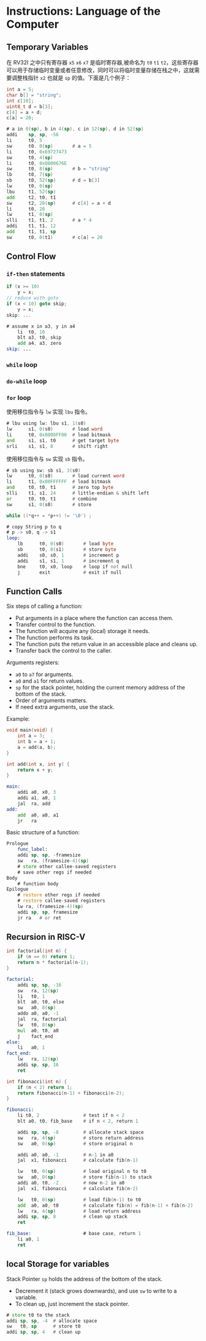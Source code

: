 # Instructions: Language of the Computer

## Temporary Variables

在 RV32I 之中只有寄存器 `x5` `x6` `x7` 是临时寄存器,被命名为 `t0` `t1` `t2`，这些寄存器可以用于存储临时变量或者任意修改，同时可以将临时变量存储在栈之中，这就需要调整栈指针 `x2` 也就是 `sp` 的值。下面是几个例子：

```C 
int a = 5;
char b[] = "string";
int c[10];
uint8_t d = b[3];
c[4] = a + d;
c[a] = 20;
```

```asm
# a in 0(sp), b in 4(sp), c in 12(sp), d in 52(sp)
addi    sp, sp, -56
li      t0, 5
sw      t0. 0(sp)       # a = 5
li      t0, 0x69727473
sw      t0, 4(sp)
li      t0, 0x0000676E
sw      t0, 8(sp)       # b = "string"
lb      t0, 7(sp)
sb      t0, 52(sp)      # d = b[3]
lw      t0, 0(sp)
lbu     t1, 52(sp)
add     t2, t0, t1
sw      t2, 28(sp)      # c[4] = a + d
li      t0, 20
lw      t1, 0(sp)
slli    t1, t1, 2       # a * 4
addi    t1, t1, 12
add     t1, t1, sp
sw      t0, 0(t1)       # c[a] = 20     
```

## Control Flow

### `if-then` statements

<div class="grid" markdown>

```C title="if-then in C"
if (x >= 10)
    y = x;
// reduce with goto
if (x < 10) goto skip;
    y = x;
skip: ...
```

```asm title="if-then in RISC-V"
# assume x in a3, y in a4
    li  t0, 10
    blt a3, t0, skip 
    add a4, a3, zero
skip: ...
```

</div>

### `while` loop

### `do-while` loop

### `for` loop

使用移位指令与 `lw` 实现 `lbu` 指令。

```asm
# lbu using lw: lbu s1, 1(s0)
lw      s1, 0(s0)       # load word
li      t0, 0x0000FF00  # load bitmask
and     s1, s1, t0      # get target byte
srli    s1, s1, 8       # shift right
```

使用移位指令与 `sw` 实现 `sb` 指令。

```asm
# sb using sw: sb s1, 3(s0)
lw      t0, 0(s0)       # load current word
li      t1, 0x00FFFFFF  # load bitmask
and     t0, t0, t1      # zero top byte
slli    t1, s1, 24      # little-endian & shift left
or      t0, t0, t1      # combine
sw      s1, 0(s0)       # store
```

```C
while ((*q++ = *p++) != '\0') ;
```

```asm
# copy String p to q
# p -> s0, q -> s1
loop:
    lb      t0, 0(s0)       # load byte
    sb      t0, 0(s1)       # store byte
    addi    s0, s0, 1       # increment p
    addi    s1, s1, 1       # increment q
    bne     t0, x0, loop    # loop if not null
    j       exit            # exit if null
```

## Function Calls

Six steps of calling a function:

- Put arguments in a place where the function can access them.
- Transfer control to the function.
- The function will acquire any (local) storage it needs.
- The function performs its task.
- The function puts the return value in an accessible place and cleans up.
- Transfer back the control to the caller.

Arguments registers:

- `a0` to `a7` for arguments.
- `a0` and `a1` for return values.
- `sp` for the stack pointer, holding the current memory address of the bottom of the stack.
- Order of arguments matters.
- If need extra arguments, use the stack.

Example:

```C
void main(void) {
    int a = 3;
    int b = a + 1;
    a = add(a, b);
}

int add(int x, int y) {
    return x + y;
}
```

```asm
main:
    addi a0, x0, 3
    addi a1, a0, 1
    jal  ra, add
add:
    add  a0, a0, a1
    jr   ra
```

Basic structure of a function:

```asm
Prologue
    func_label:
    addi sp, sp, -framesize
    sw   ra, (framesize-4)(sp)
    # store other callee-saved registers
    # save other regs if needed
Body
    # function body
Epilogue
    # restore other regs if needed
    # restore callee-saved registers
    lw ra, (framesize-4)(sp)
    addi sp, sp, framesize
    jr ra   # or ret
```

## Recursion in RISC-V

```C title="Factorial in C"
int factorial(int n) {
    if (n == 0) return 1;
    return n * factorial(n-1);
}
```

```asm title="Factorial in RISC-V"
factorial:
    addi sp, sp, -16
    sw   ra, 12(sp)
    li   t0, 1
    blt  a0, t0, else
    sw   a0, 8(sp)
    addo a0, a0, -1
    jal  ra, factorial
    lw   t0, 8(sp)
    mul  a0, t0, a0
    j    fact_end
else:
    li   a0, 1
fact_end:
    lw   ra, 12(sp)
    addi sp, sp, 16
    ret
```

```C title="Fibonacci in C"
int fibonacci(int n) {
    if (n < 2) return 1;
    return fibonacci(n-1) + fibonacci(n-2);
}
```

```asm title="Fibonacci in RISC-V"
fibonacci:
    li t0, 2                # test if n < 2    
    blt a0, t0, fib_base    # if n < 2, return 1

    addi sp, sp, -8         # allocate stack space
    sw   ra, 4(sp)          # store return address
    sw   a0, 0(sp)          # store original n

    addi a0, a0, -1         # n-1 in a0
    jal  x1, fibonacci      # calculate fib(n-1)

    lw   t0, 0(sp)          # load original n to t0
    sw   a0, 0(sp)          # store fib(n-1) to stack
    addi a0, t0, -2         # now n-2 in a0
    jal  x1, fibonacci      # calculate fib(n-2)

    lw   t0, 0(sp)          # load fib(n-1) to t0
    add  a0, a0, t0         # calculate fib(n) = fib(n-1) + fib(n-2)
    lw   ra, 4(sp)          # load return address
    addi sp, sp, 8          # clean up stack
    ret

fib_base:                   # base case, return 1
    li a0, 1
    ret
```

## local Storage for variables

Stack Pointer `sp` holds the address of the bottom of the stack.

- Decrement it (stack grows downwards), and use `sw` to write to a variable.
- To clean up, just increment the stack pointer.

```asm
# store t0 to the stack
addi sp, sp, -4  # allocate space
sw   t0, sp      # store t0
addi sp, sp, 4   # clean up
```









